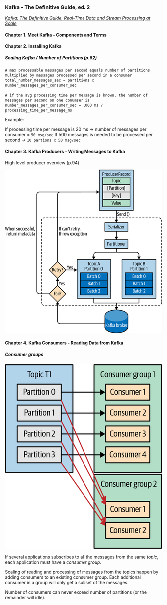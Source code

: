 ### Kafka - The Definitive Guide, ed. 2

[*Kafka: The Definitive Guide, Real-Time Data and Stream Processing at Scale*](https://www.confluent.io/resources/kafka-the-definitive-guide-v2/)

#### Chapter 1. **Meet Kafka** - Components and Terms

#### Chapter 2. **Installing Kafka**

##### Scaling Kafka / Number of Partitions (p.62)

```
# max processable messages per second equals number of partitions multiplied by messages processed per second in a consumer
total_number_messages_sec = partitions x number_messages_per_consumer_sec

# if the avg processing time per message is known, the number of messages per second on one conumser is
number_messages_per_consumer_sec = 1000 ms / processing_time_per_message_ms
```

Example:

If processing time per message is 20 ms -> number of messages per consumer = `50 msg/sec`
If 500 messages is needed to be processed per second -> `10 partions x 50 msg/sec`

#### Chapter 3. **Kafka Producers** - Writing Messages to Kafka

High level producer overview (p.94)

![Kafka Producer](01-kafka-producer.png "Kafka Producer")

#### Chapter 4. **Kafka Consumers** - Reading Data from Kafka

##### Consumer groups

![Kafka Consumer Groups](02-kafka-consumer-groups.png "Kafka Consumer Groups")

If several applications subscribes to all the messages from the same *topic*, each application must have a *consumer group*.

Scaling of reading and processing of messages from the topics happen by adding consumers to an existing consumer group. Each additional consumer in a group will only get a subset of the messages.

Number of consumers can never exceed number of partitions (or the remainder will idle).
